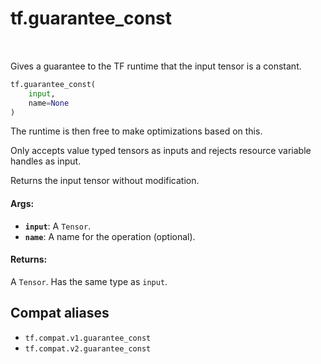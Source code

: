 <div itemscope itemtype="http://developers.google.com/ReferenceObject">
<meta itemprop="name" content="tf.guarantee_const" />
<meta itemprop="path" content="Stable" />
</div>

# tf.guarantee_const

<!-- Insert buttons and diff -->

<table class="tfo-notebook-buttons tfo-api" align="left">
</table>



Gives a guarantee to the TF runtime that the input tensor is a constant.

``` python
tf.guarantee_const(
    input,
    name=None
)
```



<!-- Placeholder for "Used in" -->

The runtime is then free to make optimizations based on this.

Only accepts value typed tensors as inputs and rejects resource variable handles
as input.

Returns the input tensor without modification.

#### Args:


* <b>`input`</b>: A `Tensor`.
* <b>`name`</b>: A name for the operation (optional).


#### Returns:

A `Tensor`. Has the same type as `input`.


## Compat aliases

* `tf.compat.v1.guarantee_const`
* `tf.compat.v2.guarantee_const`

